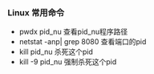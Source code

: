 ### Linux 常用命令
- pwdx pid_nu 查看pid_nu程序路径 
- netstat -anp| grep 8080  查看端口的pid
- kill pid_nu  杀死这个pid
- kill -9 pid_nu 强制杀死这个pid
